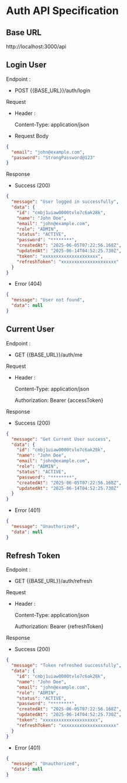 # Auth API Specification

## Base URL

http://localhost:3000/api

## Login User

Endpoint :

- POST {{BASE_URL}}/auth/login

Request

- Header :

  Content-Type: application/json

- Request Body

```json
{
  "email": "john@example.com",
  "password": "StrongPassword@123"
}
```

Response

- Success (200)

```json
{
  "message": "User logged in successfully",
  "data": {
    "id": "cmbj1uiaw0000tvlo7c6ak28k",
    "name": "John Doe",
    "email": "john@example.com",
    "role": "ADMIN",
    "status": "ACTIVE",
    "password": "********",
    "createdAt": "2025-06-05T07:22:56.168Z",
    "updatedAt": "2025-06-14T04:52:25.730Z",
    "token": "xxxxxxxxxxxxxxxxxxxxx",
    "refreshToken": "xxxxxxxxxxxxxxxxxxxxx"
  }
}
```

- Error (404)

```json
{
  "message": "User not found",
  "data": null
}
```

## Current User

Endpoint :

- GET {{BASE_URL}}/auth/me

Request

- Header :

  Content-Type: application/json

  Authorization: Bearer {accessToken}

Response

- Success (200)

```json
{
  "message": "Get Current User success",
  "data": {
    "id": "cmbj1uiaw0000tvlo7c6ak28k",
    "name": "John Doe",
    "email": "john@example.com",
    "role": "ADMIN",
    "status": "ACTIVE",
    "password": "********",
    "createdAt": "2025-06-05T07:22:56.168Z",
    "updatedAt": "2025-06-14T04:52:25.730Z"
  }
}
```

- Error (401)

```json
{
  "message": "Unauthorized",
  "data": null
}
```

## Refresh Token

Endpoint :

- GET {{BASE_URL}}/auth/refresh

Request

- Header :

  Content-Type: application/json

  Authorization: Bearer {refreshToken}

Response

- Success (200)

```json
{
  "message": "Token refreshed successfully",
  "data": {
    "id": "cmbj1uiaw0000tvlo7c6ak28k",
    "name": "John Doe",
    "email": "john@example.com",
    "role": "ADMIN",
    "status": "ACTIVE",
    "password": "********",
    "createdAt": "2025-06-05T07:22:56.168Z",
    "updatedAt": "2025-06-14T04:52:25.730Z",
    "token": "xxxxxxxxxxxxxxxxxxxxx",
    "refreshToken": "xxxxxxxxxxxxxxxxxxxxx"
  }
}
```

- Error (401)

```json
{
  "message": "Unauthorized",
  "data": null
}
```
